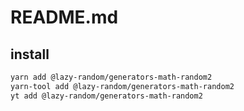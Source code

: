 # README.md

    

## install

```bash
yarn add @lazy-random/generators-math-random2
yarn-tool add @lazy-random/generators-math-random2
yt add @lazy-random/generators-math-random2
```

